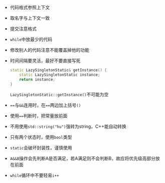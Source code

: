 - 代码格式参照上下文

- 取名字与上下文一致

- 提交注意格式

- `while`中放最少的代码

- 修改别人的代码注意不能覆盖掉他的功能

- 时间间隔要灵活，最好不要直接写死

	```c++
	static LazySingletonStatic& getInstance() {
	    static LazySingletonStatic instance;
	    return instance;
	}
	```
	
	`LazySingletonStatic::getInstance()`不可能为空
	
- `==`与`&&`连用时，在`==`两边加上括号`()`

- 使用`==`判断时，把常量放前面

- 不用使用`std::string("hu")`强转为string，C++能自动转换

- 只有两个状态时，使用`bool`类型

- `static`会破坏封装性，谨慎使用

- `A&&B`操作会先判断A是否满足，若A满足则不会判断B，故应将优先级高部分放在前面

- `while`循环中不要轻易`i++`

